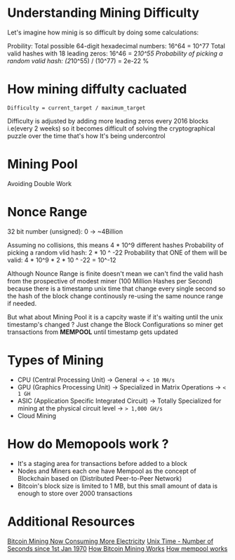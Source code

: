 # Understanding Mining Difficulty

Let's imagine how minig is so difficult by doing some calculations:

Probility:
Total possible 64-digit hexadecimal numbers: 16^64 = 10^77
Total valid hashes with 18 leading zeros: 16^46 = 2*10^55
Probability of picking a random valid hash: (2*10^55) / (10^77) = 2e-22 %

# How mining diffulty cacluated
```
Difficulty = current_target / maximum_target
```
Difficulty is adjusted by adding more leading zeros every 2016 blocks i.e(every 2 weeks) so it becomes difficult of solving the cryptographical puzzle
over the time that's how It's being undercontrol

# Mining Pool
Avoiding Double Work

# Nonce Range
32 bit number (unsigned): 0 -> ~4Billion

Assuming no collisions, this means 4 * 10^9 different hashes
Probability of picking a random vlid hash: 2 * 10 ^ -22
Probability that ONE of them will be valid: 4 * 10^9 * 2 * 10 ^ -22 = 10^-12

Although Nounce Range is finite doesn't mean we can't find the valid hash from the prospective of modest miner (100 Million Hashes per Second) because there is a timestamp unix time that change every single second so the hash of the block change continously re-using the same nounce range if needed.

But what about Mining Pool it is a capcity waste if it's waiting until the unix
timestamp's changed ?
Just change the Block Configurations so miner get transactions from **MEMPOOL** until timestamp gets updated

# Types of Mining
- CPU (Central Processing Unit) -> General -> `< 10 MH/s`
- GPU (Graphics Processing Unit) -> Specialized in Matrix Operations -> `< 1 GH`
- ASIC (Application Specific Integrated Circuit) -> Totally Specialized for mining at the physical circuit level -> `> 1,000 GH/s`
- Cloud Mining

# How do Memopools work ?
- It's a staging area for transactions before added to a block
- Nodes and Miners each one have Mempool as the concept of Blockchain based on (Distributed Peer-to-Peer Network)
- Bitcoin's block size is limited to 1 MB, but this small amount of data is enough to store over 2000 transactions
# Additional Resources
[Bitcoin Mining Now Consuming More Electricity](https://powercompare.co.uk/blog/bitcoin-mining-now-consuming-more-electricity/)
[Unix Time - Number of Seconds since 1st Jan 1970](https://time.is/Unix_time)
[How Bitcoin Mining Works](https://www.coindesk.com/learn/how-bitcoin-mining-works-2/)
[How mempool works](https://blog.kaiko.com/an-in-depth-guide-into-how-the-mempool-works-c758b781c608)
